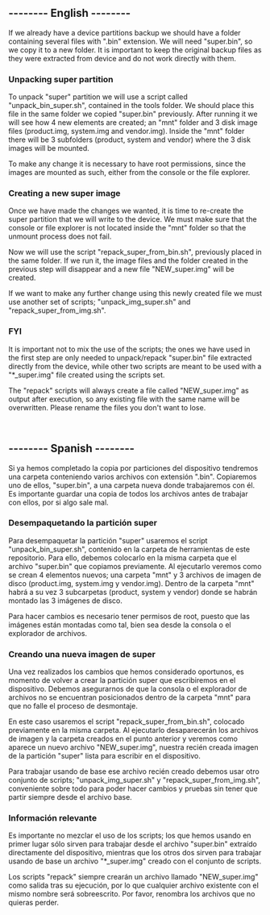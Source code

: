 ## --------  English  --------

If we already have a device partitions backup we should have a folder containing several files with ".bin" extension. We will need "super.bin", so we copy it to a new folder. It is important to keep the original backup files as they were extracted from device and do not work directly with them.

### Unpacking super partition

To unpack "super" partition we will use a script called "unpack_bin_super.sh", contained in the tools folder. We should place this file in the same folder we copied "super.bin" previously.
After running it we will see how 4 new elements are created; an "mnt" folder and 3 disk image files (product.img, system.img and vendor.img). Inside the "mnt" folder there will be 3 subfolders (product, system and vendor) where the 3 disk images will be mounted.

To make any change it is necessary to have root permissions, since the images are mounted as such, either from the console or the file explorer.

### Creating a new super image

Once we have made the changes we wanted, it is time to re-create the super partition that we will write to the device.
We must make sure that the console or file explorer is not located inside the "mnt" folder so that the unmount process does not fail.

Now we will use the script "repack_super_from_bin.sh", previously placed in the same folder. If we run it, the image files and the folder created in the previous step will disappear and a new file "NEW_super.img" will be created.

If we want to make any further change using this newly created file we must use another set of scripts; "unpack_img_super.sh" and "repack_super_from_img.sh".

### FYI

It is important not to mix the use of the scripts; the ones we have used in the first step are only needed to unpack/repack "super.bin" file extracted directly from the device, while other two scripts are meant to be used with a "*_super.img" file created using the scripts set.

The "repack" scripts will always create a file called "NEW_super.img" as output after execution, so any existing file with the same name will be overwritten. Please rename the files you don't want to lose.

<br>

## --------  Spanish  --------

Si ya hemos completado la copia por particiones del dispositivo tendremos una carpeta conteniendo varios archivos con extensión ".bin". Copiaremos uno de ellos, "super.bin", a una carpeta nueva donde trabajaremos con él. Es importante guardar una copia de todos los archivos antes de trabajar con ellos, por si algo sale mal.

### Desempaquetando la partición super

Para desempaquetar la partición "super" usaremos el script "unpack_bin_super.sh", contenido en la carpeta de herramientas de este repositorio. Para ello, debemos colocarlo en la misma carpeta que el archivo "super.bin" que copiamos previamente.
Al ejecutarlo veremos como se crean 4 elementos nuevos; una carpeta "mnt" y 3 archivos de imagen de disco (product.img, system.img y vendor.img). Dentro de la carpeta "mnt" habrá a su vez 3 subcarpetas (product, system y vendor) donde se habrán montado las 3 imágenes de disco.

Para hacer cambios es necesario tener permisos de root, puesto que las imágenes están montadas como tal, bien sea desde la consola o el explorador de archivos.

### Creando una nueva imagen de super

Una vez realizados los cambios que hemos considerado oportunos, es momento de volver a crear la partición super que escribiremos en el dispositivo.
Debemos asegurarnos de que la consola o el explorador de archivos no se encuentran posicionados dentro de la carpeta "mnt" para que no falle el proceso de desmontaje.

En este caso usaremos el script "repack_super_from_bin.sh", colocado previamente en la misma carpeta. Al ejecutarlo desaparecerán los archivos de imagen y la carpeta creados en el punto anterior y veremos como aparece un nuevo archivo "NEW_super.img", nuestra recién creada imagen de la partición "super" lista para escribir en el dispositivo.

Para trabajar usando de base ese archivo recién creado debemos usar otro conjunto de scripts; "unpack_img_super.sh" y "repack_super_from_img.sh", conveniente sobre todo para poder hacer cambios y pruebas sin tener que partir siempre desde el archivo base.

### Información relevante

Es importante no mezclar el uso de los scripts; los que hemos usando en primer lugar sólo sirven para trabajar desde el archivo "super.bin" extraído directamente del dispositivo, mientras que los otros dos sirven para trabajar usando de base un archivo "*_super.img" creado con el conjunto de scripts.

Los scripts "repack" siempre crearán un archivo llamado "NEW_super.img" como salida tras su ejecución, por lo que cualquier archivo existente con el mismo nombre será sobreescrito. Por favor, renombra los archivos que no quieras perder.
